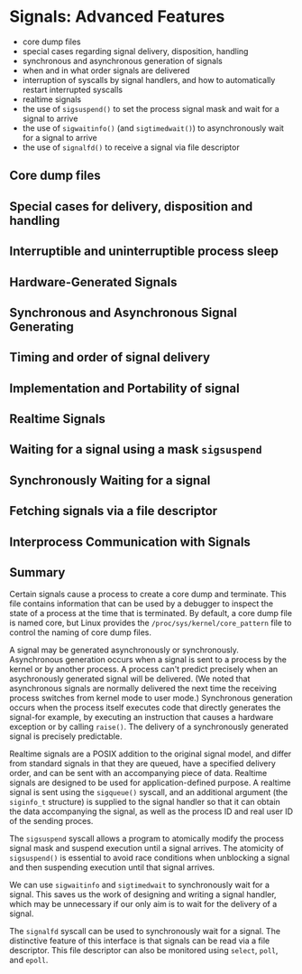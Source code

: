 # Signals: Advanced Features

- core dump files
- special cases regarding signal delivery, disposition, handling
- synchronous and asynchronous generation of signals
- when and in what order signals are delivered
- interruption of syscalls by signal handlers, and how to automatically restart interrupted syscalls
- realtime signals
- the use of `sigsuspend()` to set the process signal mask and wait for a signal to arrive
- the use of `sigwaitinfo()` (and `sigtimedwait()`) to asynchronously wait for a signal to arrive
- the use of `signalfd()` to receive a signal via file descriptor

## Core dump files

## Special cases for delivery, disposition and handling

## Interruptible and uninterruptible process sleep

## Hardware-Generated Signals

## Synchronous and Asynchronous Signal Generating

## Timing and order of signal delivery

## Implementation and Portability of signal

## Realtime Signals

## Waiting for a signal using a mask `sigsuspend`

## Synchronously Waiting for a signal

## Fetching signals via a file descriptor

## Interprocess Communication with Signals

## Summary

Certain signals cause a process to create a core dump and terminate. This file contains information that can be used by a debugger to inspect the state of a process at the time that is terminated. By default, a core dump file is named core, but Linux provides the `/proc/sys/kernel/core_pattern` file to control the naming of core dump files.

A signal may be generated asynchronously or synchronously. Asynchronous generation occurs when a signal is sent to a process by the kernel or by another process. A process can't predict precisely when an asychronously generated signal will be delivered. (We noted that asynchronous signals are normally delivered the next time the receiving process switches from kernel mode to user mode.) Synchronous generation occurs when the process itself executes code that directly generates the signal-for example, by executing an instruction that causes a hardware exception or by calling `raise()`. The delivery of a synchronously generated signal is precisely predictable.

Realtime signals are a POSIX addition to the original signal model, and differ from standard signals in that they are queued, have a specified delivery order, and can be sent with an accompanying piece of data. Realtime signals are designed to be used for application-defined purpose. A realtime signal is sent using the `sigqueue()` syscall, and an additional argument (the `siginfo_t` structure) is supplied to the signal handler so that it can obtain the data accompanying the signal, as well as the process ID and real user ID of the sending proces.

The `sigsuspend` syscall allows a program to atomically modify the process signal mask and suspend execution until a signal arrives. The atomicity of `sigsuspend()` is essential to avoid race conditions when unblocking a signal and then suspending execution until that signal arrives.

We can use `sigwaitinfo` and `sigtimedwait` to synchronously wait for a signal. This saves us the work of designing and writing a signal handler, which may be unnecessary if our only aim is to wait for the delivery of a signal.

The `signalfd` syscall can be used to synchronously wait for a signal. The distinctive feature of this interface is that signals can be read via a file descriptor. This file descriptor can also be monitored using `select`, `poll`, and `epoll`.
